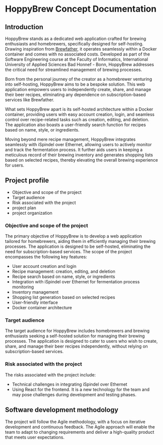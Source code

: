 # HoppyBrew Concept Documentation

## Introduction

HoppyBrew stands as a dedicated web application crafted for brewing enthusiasts and homebrewers, specifically designed for self-hosting. Drawing inspiration from [Brewfather](https://brewfather.app/), it operates seamlessly within a Docker container and comes with no associated costs. Developed as part of the Software Engineering course at the Faculty of Informatics, International University of Applied Sciences Bad Honnef - Bonn, HoppyBrew addresses the critical need for streamlined management of brewing processes.

Born from the personal journey of the creator as a homebrewer venturing into self-hosting, HoppyBrew aims to be a bespoke solution. This web application empowers users to independently create, share, and manage their beer recipes, eliminating any dependence on subscription-based services like Brewfather.

What sets HoppyBrew apart is its self-hosted architecture within a Docker container, providing users with easy account creation, login, and seamless control over recipe-related tasks such as creation, editing, and deletion. The application also boasts a user-friendly search function for recipes based on name, style, or ingredients.

Moving beyond mere recipe management, HoppyBrew integrates seamlessly with iSpindel over Ethernet, allowing users to actively monitor and track the fermentation process. It further aids users in keeping a meticulous record of their brewing inventory and generates shopping lists based on selected recipes, thereby elevating the overall brewing experience for users.

## Project profile

- Objective and scope of the project
- Target audience
- Risk associated with the project
- project plan
- project organization

### Objective and scope of the project

The primary objective of HoppyBrew is to develop a web application tailored for homebrewers, aiding them in efficiently managing their brewing processes. The application is designed to be self-hosted, eliminating the need for subscription-based services. The scope of the project encompasses the following key features:

- User account creation and login
- Recipe management: creation, editing, and deletion
- Recipe search based on name, style, or ingredients
- Integration with iSpindel over Ethernet for fermentation process monitoring
- Inventory management
- Shopping list generation based on selected recipes
- User-friendly interface
- Docker container architecture

### Target audience

The target audience for HoppyBrew includes homebrewers and brewing enthusiasts seeking a self-hosted solution for managing their brewing processes. The application is designed to cater to users who wish to create, share, and manage their beer recipes independently, without relying on subscription-based services.

### Risk associated with the project

The risks associated with the project include:

- Technical challenges in integrating iSpindel over Ethernet
- Using React for the frontend. It is a new technology for the team and may pose challenges during development and testing phases.

## Software development methodology

The project will follow the Agile methodology, with a focus on iterative development and continuous feedback. The Agile approach will enable the team to adapt to changing requirements and deliver a high-quality product that meets user expectations.
